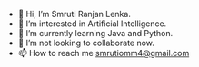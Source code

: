 - 👋 Hi, I’m Smruti Ranjan Lenka.
- 👀 I’m interested in Artificial Intelligence.
- 🌱 I’m currently learning Java and Python.
- 💞️ I’m not looking to collaborate now.
- 📫 How to reach me <smrutiomm4@gmail.com>

<!---
SmrutiRanjan-L/SmrutiRanjan-L is a ✨ special ✨ repository because its `README.md` (this file) appears on your GitHub profile.
You can click the Preview link to take a look at your changes.
--->
